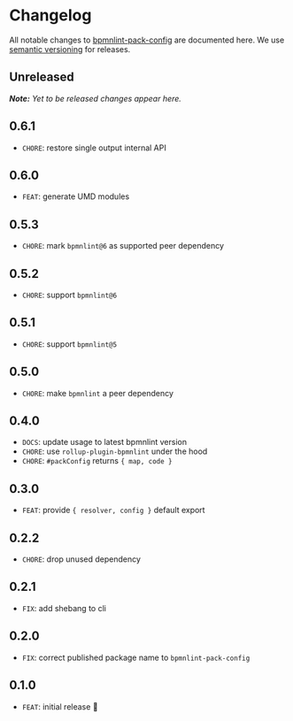 # Changelog

All notable changes to [bpmnlint-pack-config](https://github.com/nikku/bpmnlint-pack-config) are documented here. We use [semantic versioning](http://semver.org/) for releases.

## Unreleased

___Note:__ Yet to be released changes appear here._

## 0.6.1

* `CHORE`: restore single output internal API

## 0.6.0

* `FEAT`: generate UMD modules

## 0.5.3

* `CHORE`: mark `bpmnlint@6` as supported peer dependency

## 0.5.2

* `CHORE`: support `bpmnlint@6`

## 0.5.1

* `CHORE`: support `bpmnlint@5`

## 0.5.0

* `CHORE`: make `bpmnlint` a peer dependency

## 0.4.0

* `DOCS`: update usage to latest bpmnlint version
* `CHORE`: use `rollup-plugin-bpmnlint` under the hood
* `CHORE`: `#packConfig` returns `{ map, code }`

## 0.3.0

* `FEAT`: provide `{ resolver, config }` default export

## 0.2.2

* `CHORE`: drop unused dependency

## 0.2.1

* `FIX`: add shebang to cli

## 0.2.0

* `FIX`: correct published package name to `bpmnlint-pack-config`

## 0.1.0

* `FEAT`: initial release :tada: